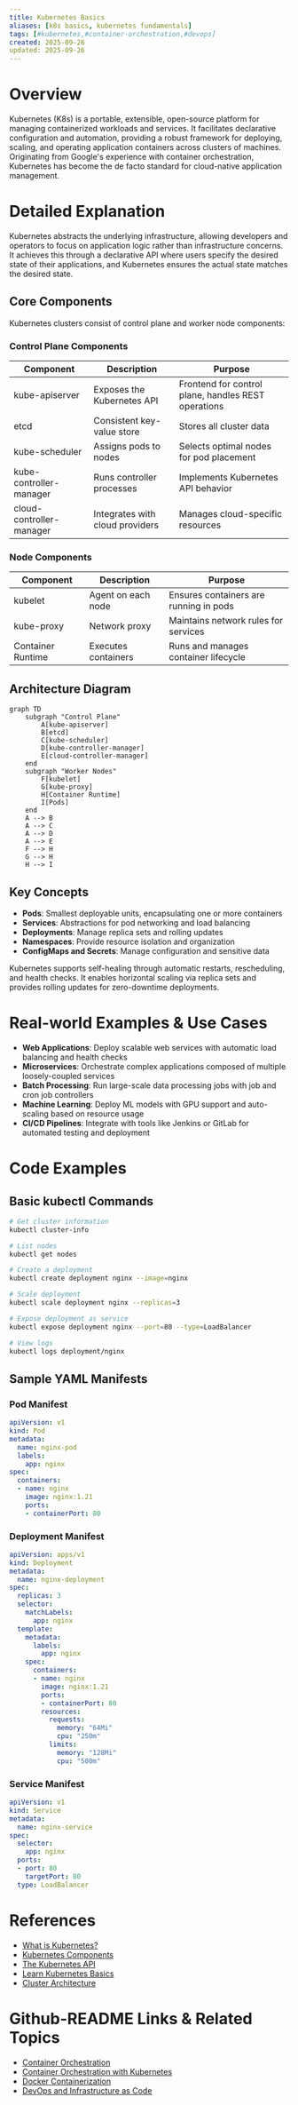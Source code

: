 ```yaml
---
title: Kubernetes Basics
aliases: [k8s basics, kubernetes fundamentals]
tags: [#kubernetes,#container-orchestration,#devops]
created: 2025-09-26
updated: 2025-09-26
---
```


# Overview

Kubernetes (K8s) is a portable, extensible, open-source platform for managing containerized workloads and services. It facilitates declarative configuration and automation, providing a robust framework for deploying, scaling, and operating application containers across clusters of machines. Originating from Google's experience with container orchestration, Kubernetes has become the de facto standard for cloud-native application management.

# Detailed Explanation

Kubernetes abstracts the underlying infrastructure, allowing developers and operators to focus on application logic rather than infrastructure concerns. It achieves this through a declarative API where users specify the desired state of their applications, and Kubernetes ensures the actual state matches the desired state.

## Core Components

Kubernetes clusters consist of control plane and worker node components:

### Control Plane Components

| Component | Description | Purpose |
|-----------|-------------|---------|
| kube-apiserver | Exposes the Kubernetes API | Frontend for control plane, handles REST operations |
| etcd | Consistent key-value store | Stores all cluster data |
| kube-scheduler | Assigns pods to nodes | Selects optimal nodes for pod placement |
| kube-controller-manager | Runs controller processes | Implements Kubernetes API behavior |
| cloud-controller-manager | Integrates with cloud providers | Manages cloud-specific resources |

### Node Components

| Component | Description | Purpose |
|-----------|-------------|---------|
| kubelet | Agent on each node | Ensures containers are running in pods |
| kube-proxy | Network proxy | Maintains network rules for services |
| Container Runtime | Executes containers | Runs and manages container lifecycle |

## Architecture Diagram

```mermaid
graph TD
    subgraph "Control Plane"
        A[kube-apiserver]
        B[etcd]
        C[kube-scheduler]
        D[kube-controller-manager]
        E[cloud-controller-manager]
    end
    subgraph "Worker Nodes"
        F[kubelet]
        G[kube-proxy]
        H[Container Runtime]
        I[Pods]
    end
    A --> B
    A --> C
    A --> D
    A --> E
    F --> H
    G --> H
    H --> I
```

## Key Concepts

- **Pods**: Smallest deployable units, encapsulating one or more containers
- **Services**: Abstractions for pod networking and load balancing
- **Deployments**: Manage replica sets and rolling updates
- **Namespaces**: Provide resource isolation and organization
- **ConfigMaps and Secrets**: Manage configuration and sensitive data

Kubernetes supports self-healing through automatic restarts, rescheduling, and health checks. It enables horizontal scaling via replica sets and provides rolling updates for zero-downtime deployments.

# Real-world Examples & Use Cases

- **Web Applications**: Deploy scalable web services with automatic load balancing and health checks
- **Microservices**: Orchestrate complex applications composed of multiple loosely-coupled services
- **Batch Processing**: Run large-scale data processing jobs with job and cron job controllers
- **Machine Learning**: Deploy ML models with GPU support and auto-scaling based on resource usage
- **CI/CD Pipelines**: Integrate with tools like Jenkins or GitLab for automated testing and deployment

# Code Examples

## Basic kubectl Commands

```bash
# Get cluster information
kubectl cluster-info

# List nodes
kubectl get nodes

# Create a deployment
kubectl create deployment nginx --image=nginx

# Scale deployment
kubectl scale deployment nginx --replicas=3

# Expose deployment as service
kubectl expose deployment nginx --port=80 --type=LoadBalancer

# View logs
kubectl logs deployment/nginx
```

## Sample YAML Manifests

### Pod Manifest

```yaml
apiVersion: v1
kind: Pod
metadata:
  name: nginx-pod
  labels:
    app: nginx
spec:
  containers:
  - name: nginx
    image: nginx:1.21
    ports:
    - containerPort: 80
```

### Deployment Manifest

```yaml
apiVersion: apps/v1
kind: Deployment
metadata:
  name: nginx-deployment
spec:
  replicas: 3
  selector:
    matchLabels:
      app: nginx
  template:
    metadata:
      labels:
        app: nginx
    spec:
      containers:
      - name: nginx
        image: nginx:1.21
        ports:
        - containerPort: 80
        resources:
          requests:
            memory: "64Mi"
            cpu: "250m"
          limits:
            memory: "128Mi"
            cpu: "500m"
```

### Service Manifest

```yaml
apiVersion: v1
kind: Service
metadata:
  name: nginx-service
spec:
  selector:
    app: nginx
  ports:
  - port: 80
    targetPort: 80
  type: LoadBalancer
```

# References

- [What is Kubernetes?](https://kubernetes.io/docs/concepts/overview/what-is-kubernetes/)
- [Kubernetes Components](https://kubernetes.io/docs/concepts/overview/components/)
- [The Kubernetes API](https://kubernetes.io/docs/concepts/overview/kubernetes-api/)
- [Learn Kubernetes Basics](https://kubernetes.io/docs/tutorials/kubernetes-basics/)
- [Cluster Architecture](https://kubernetes.io/docs/concepts/architecture/)

# Github-README Links & Related Topics

- [Container Orchestration](../container-orchestration/README.md)
- [Container Orchestration with Kubernetes](../container-orchestration-with-kubernetes/README.md)
- [Docker Containerization](../docker-containerization/README.md)
- [DevOps and Infrastructure as Code](../devops-and-infrastructure-as-code/README.md)
